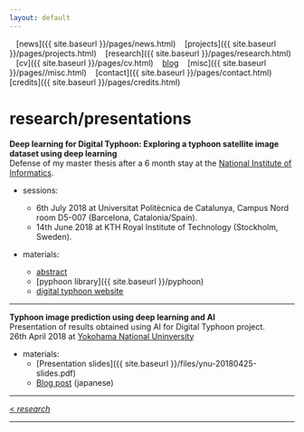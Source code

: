 ```yaml
---
layout: default
---
```


<a href="{{ site.baseurl }}/index.html" class="back2"><i class="fa fa-home" aria-hidden="true"></i></a> &nbsp;&nbsp; 
[news]({{ site.baseurl }}/pages/news.html) &nbsp;&nbsp; [projects]({{ site.baseurl }}/pages/projects.html) &nbsp;&nbsp; [research]({{ site.baseurl }}/pages/research.html) &nbsp;&nbsp;
[cv]({{ site.baseurl }}/pages/cv.html) &nbsp;&nbsp; [blog](https://medium.com/@lucasrg) &nbsp;&nbsp; [misc]({{ site.baseurl }}/pages//misc.html) &nbsp;&nbsp;
[contact]({{ site.baseurl }}/pages/contact.html) &nbsp;&nbsp; [credits]({{ site.baseurl }}/pages/credits.html)<br/>
# research/presentations


**Deep learning for Digital Typhoon: Exploring a typhoon satellite image dataset using deep learning**<br/>
Defense of my master thesis after a 6 month stay at the [National Institute of Informatics](https://www.nii.ac.jp/en/). 
  - sessions:
    <ul class="fa-ul">
      <li><i class="fa-li fa fa-check-square-o"></i> 6th July 2018 at Universitat Politècnica de Catalunya, Campus Nord room D5-007 (Barcelona, Catalonia/Spain).</li>
      <li><i class="fa-li fa fa-check-square-o"></i>14th June 2018 at KTH Royal Institute of Technology (Stockholm, Sweden).</li>
    </ul>
   
  - materials:
    - <a href="{{ site.baseurl }}/pages/tfmabstract.html">abstract</a>
    - [pyphoon library]({{ site.baseurl }}/pyphoon)
    - [digital typhoon website](http://digital-typhoon.org)

---

**Typhoon image prediction using deep learning and AI**<br/>
Presentation of results obtained using AI for Digital Typhoon project. <br>
26th April 2018 at [Yokohama National Uninversity](https://www.ynu.ac.jp/english/)

  - materials:
    - [Presentation slides]({{ site.baseurl }}/files/ynu-20180425-slides.pdf)
    - [Blog post](http://blog.livedoor.jp/soraynu-kaze/archives/51539929.html) (japanese)

<hr>

[< *research*](research.md) <br/>
<a href="{{ site.baseurl }}/index.html"><i class='fa fa-home'></i>

<hr>
<a href="http://linkedin.com/in/lucasrodes"><i class='fa fa-linkedin'></i></a>&nbsp;&nbsp;
<a href="http://twitter.com/lucasrodesg"><i class='fa fa-twitter'></i></a>&nbsp;&nbsp;
<a href="http://github.com/lucasrodes"><i class='fa fa-github'></i></a>&nbsp;&nbsp;
<a href="https://scholar.google.es/citations?user=5KPcE6QAAAAJ&hl=en"><i class='fa fa-google'></i></a>
